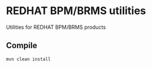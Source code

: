 # REDHAT BPM/BRMS utilities

Utilities for REDHAT BPM/BRMS products


## Compile

```bash
mvn clean install
```
